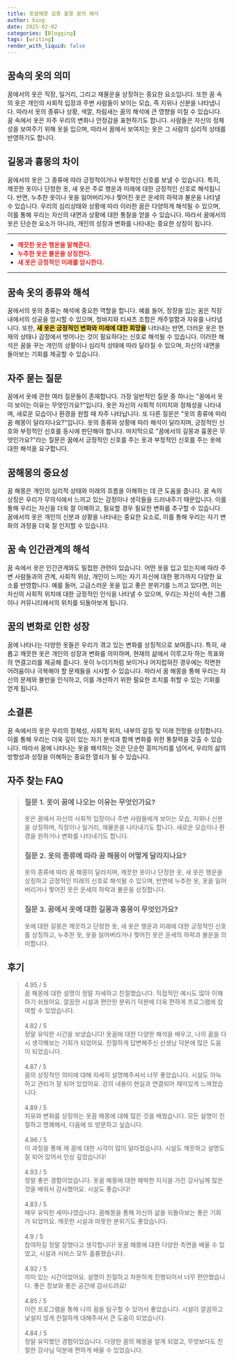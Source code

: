 ```yaml
---
title: 옷꿈해몽 길몽 흉몽 꿈의 해석
author: bing
date: 2025-02-02
categories: [Blogging]
tags: [writing]
render_with_liquid: false
---
```



<h2 id='꿈속의 옷의 의미'>꿈속의 옷의 의미</h2>

<p>꿈에서의 옷은 직장, 일거리, 그리고 재물운을 상징하는 중요한 요소입니다. 또한 꿈 속의 옷은 개인의 사회적 입장과 주변 사람들이 보이는 모습, 즉 지위나 신분을 나타냅니다. 따라서 옷의 종류나 상황, 색깔, 차림새는 꿈의 해석에 큰 영향을 미칠 수 있습니다. 꿈 속에서 옷은 자주 우리의 변화나 안정감을 표현하기도 합니다. 사람들은 자신의 정체성을 보여주기 위해 옷을 입으며, 따라서 꿈에서 보여지는 옷은 그 사람의 심리적 상태를 반영하기도 합니다.</p>

<h2 id='길몽과 흉몽의 차이'>길몽과 흉몽의 차이</h2>

<p>꿈에서의 옷은 그 종류에 따라 긍정적이거나 부정적인 신호를 보낼 수 있습니다. 특히, 깨끗한 옷이나 단정한 옷, 새 옷은 주로 행운과 미래에 대한 긍정적인 신호로 해석됩니다. 반면, 누추한 옷이나 옷을 잃어버리거나 찢어진 옷은 운세의 하락과 불운을 나타낼 수 있습니다. 우리의 심리상태와 상황에 따라 이러한 꿈은 다양하게 해석될 수 있으며, 이를 통해 우리는 자신의 내면과 상황에 대한 통찰을 얻을 수 있습니다. 따라서 꿈에서의 옷은 단순한 요소가 아니라, 개인의 성장과 변화를 나타내는 중요한 상징이 됩니다.</p>

<hr />

<ul>
    <li><b><span style="color: #ee2323;">깨끗한 옷은 행운을 말해준다.</span></b></li>
    <li><b><span style="color: #ee2323;">누추한 옷은 불운을 상징한다.</span></b></li>
    <li><b><span style="color: #ee2323;">새 옷은 긍정적인 미래를 암시한다.</span></b></li>
</ul>

<hr />

<h2 id='꿈속 옷의 종류와 해석'>꿈속 옷의 종류와 해석</h2>

<p>꿈에서의 옷의 종류는 해석에 중요한 역할을 합니다. 예를 들어, 정장을 입는 꿈은 직장 내에서의 성공을 암시할 수 있으며, 청바지와 티셔츠 조합은 캐주얼함과 자유를 나타냅니다. 또한, <b><span style="background-color: #ffe066;">새 옷은 긍정적인 변화와 미래에 대한 희망을</span></b> 나타내는 반면, 더러운 옷은 현재의 상태나 감정에서 벗어나는 것이 필요하다는 신호로 해석될 수 있습니다. 이러한 해석은 꿈을 꾸는 개인의 상황이나 심리적 상태에 따라 달라질 수 있으며, 자신의 내면을 돌아보는 기회를 제공할 수 있습니다.</p>

<h2 id='자주 묻는 질문'>자주 묻는 질문</h2>

<p>꿈에서 옷에 관한 여러 질문들이 존재합니다. 가장 일반적인 질문 중 하나는 "꿈에서 옷이 보이는 이유는 무엇인가요?"입니다. 옷은 자신의 사회적 이미지와 정체성을 나타내며, 새로운 모습이나 환경을 원할 때 자주 나타납니다. 또 다른 질문은 "옷의 종류에 따라 꿈 해몽이 달라지나요?"입니다. 옷의 종류와 상황에 따라 해석이 달라지며, 긍정적인 신호와 부정적인 신호를 동시에 판단해야 합니다. 마지막으로 "꿈에서의 길몽과 흉몽은 무엇인가요?"라는 질문은 꿈에서 긍정적인 신호를 주는 옷과 부정적인 신호를 주는 옷에 대한 해석을 요구합니다.</p>

<h2 id='꿈해몽의 중요성'>꿈해몽의 중요성</h2>

<p>꿈 해몽은 개인의 심리적 상태와 미래의 흐름을 이해하는 데 큰 도움을 줍니다. 꿈 속의 상징은 우리가 무의식에서 느끼고 있는 감정이나 생각들을 드러내주기 때문입니다. 이를 통해 우리는 자신을 더욱 잘 이해하고, 필요할 경우 필요한 변화를 추구할 수 있습니다. 꿈에서의 옷은 개인의 신분과 상황을 나타내는 중요한 요소로, 이를 통해 우리는 자기 변화의 과정을 더욱 잘 인지할 수 있습니다.</p>

<h2 id='꿈 속 인간관계의 해석'>꿈 속 인간관계의 해석</h2>

<p>꿈 속에서 옷은 인간관계와도 밀접한 관련이 있습니다. 어떤 옷을 입고 있는지에 따라 주변 사람들과의 관계, 사회적 위상, 개인이 느끼는 자기 자신에 대한 평가까지 다양한 요소를 반영합니다. 예를 들어, 고급스러운 옷을 입고 좋은 분위기를 느끼고 있다면, 이는 자신의 사회적 위치에 대한 긍정적인 인식을 나타낼 수 있으며, 우리는 자신이 속한 그룹이나 커뮤니티에서의 위치를 되돌아보게 됩니다.</p>

<h2 id='꿈의 변화로 인한 성장'>꿈의 변화로 인한 성장</h2>

<p>꿈에 나타나는 다양한 옷들은 우리가 겪고 있는 변화를 상징적으로 보여줍니다. 특히, 새롭고 깨끗한 옷은 개인의 성장과 변화를 의미하며, 현재의 삶에서 이루고자 하는 목표와의 연결고리를 제공해 줍니다. 옷이 누더기처럼 보이거나 어지럽혀진 경우에는 직면한 어려움이나 극복해야 할 문제들을 시사할 수 있습니다. 따라서 꿈 해몽을 통해 우리는 자신의 문제와 불만을 인식하고, 이를 개선하기 위한 필요한 조치를 취할 수 있는 기회를 얻게 됩니다.</p>

<h2 id='소결론'>소결론</h2>

<p>꿈 속에서의 옷은 우리의 정체성, 사회적 위치, 내부의 갈등 및 미래 전망을 상징합니다. 이를 통해 우리는 더욱 깊이 있는 자기 분석과 함께 변화를 위한 통찰력을 갖출 수 있습니다. 따라서 꿈에 나타나는 옷을 해석하는 것은 단순한 흥미거리를 넘어서, 우리의 삶의 방향성과 성장을 이해하는 중요한 열쇠가 될 수 있습니다.</p>


<h2 id='자주_찾는_FAQ'>자주 찾는 FAQ</h2>
<div itemscope="" itemtype="https://schema.org/FAQPage"> 
<blockquote> 
<div itemscope="" itemprop="mainEntity" itemtype="https://schema.org/Question"> 
<h3 itemprop="name">질문 1. 옷이 꿈에 나오는 이유는 무엇인가요?</h3> 
<div itemscope="" itemprop="acceptedAnswer" itemtype="https://schema.org/Answer"> 
<span itemprop="text"> 
<p>옷은 꿈에서 자신의 사회적 입장이나 주변 사람들에게 보이는 모습, 지위나 신분을 상징하며, 직장이나 일거리, 재물운을 나타내기도 합니다. 새로운 모습이나 환경을 원하거나 변화를 나타내기도 합니다.</p> 
</span> 
</div> 
</div> 
<div itemscope="" itemprop="mainEntity" itemtype="https://schema.org/Question"> 
<h3 itemprop="name">질문 2. 옷의 종류에 따라 꿈 해몽이 어떻게 달라지나요?</h3> 
<div itemscope="" itemprop="acceptedAnswer" itemtype="https://schema.org/Answer"> 
<span itemprop="text"> 
<p>옷의 종류에 따라 꿈 해몽이 달라지며, 깨끗한 옷이나 단정한 옷, 새 옷은 행운을 상징하고 긍정적인 미래의 신호로 해석될 수 있으며, 반면에 누추한 옷, 옷을 잃어버리거나 찢어진 옷은 운세의 하락과 불운을 상징합니다.</p> 
</span> 
</div> 
</div> 
<div itemscope="" itemprop="mainEntity" itemtype="https://schema.org/Question"> 
<h3 itemprop="name">질문 3. 꿈에서 옷에 대한 길몽과 흉몽이 무엇인가요?</h3> 
<div itemscope="" itemprop="acceptedAnswer" itemtype="https://schema.org/Answer"> 
<span itemprop="text"> 
<p>옷에 대한 길몽은 깨끗하고 단정한 옷, 새 옷은 행운과 미래에 대한 긍정적인 신호를 상징하고, 누추한 옷, 옷을 잃어버리거나 찢어진 옷은 운세의 하락과 불운을 의미합니다.</p> 
</span> 
</div> 
</div> 
</blockquote> 
</div>
<h2 id='후기'>후기</h2>
<div itemscope itemtype="https://schema.org/Product">
  <blockquote>
  <div itemprop="review" itemscope itemtype="https://schema.org/Review">
      <div itemprop="reviewRating" itemscope itemtype="https://schema.org/Rating"> <span itemprop="ratingValue">4.95</span> / <span itemprop="bestRating">5</span> </div>
      <span itemprop="reviewBody">꿈 해몽에 대한 설명이 정말 자세하고 친절했습니다. 직접적인 예시도 많아 이해하기 쉬웠어요. 깔끔한 시설과 편안한 분위기 덕분에 더욱 편하게 프로그램에 참여할 수 있었습니다.</span>
  </div>
  <br>
  <div itemprop="review" itemscope itemtype="https://schema.org/Review">
      <div itemprop="reviewRating" itemscope itemtype="https://schema.org/Rating"> <span itemprop="ratingValue">4.82</span> / <span itemprop="bestRating">5</span> </div>
      <span itemprop="reviewBody">정말 유익한 시간을 보냈습니다! 옷꿈에 대한 다양한 해석을 배우고, 나의 꿈을 다시 생각해보는 기회가 되었어요. 친절하게 답변해주신 선생님 덕분에 많은 도움이 되었습니다.</span>
  </div>
  <br>
  <div itemprop="review" itemscope itemtype="https://schema.org/Review">
      <div itemprop="reviewRating" itemscope itemtype="https://schema.org/Rating"> <span itemprop="ratingValue">4.87</span> / <span itemprop="bestRating">5</span> </div>
      <span itemprop="reviewBody">꿈의 상징적인 의미에 대해 자세히 설명해주셔서 너무 좋았습니다. 시설도 아늑하고 관리가 잘 되어 있었어요. 강의 내용이 현실과 연결되어 재미있게 느껴졌습니다.</span>
  </div>
  <br>
  <div itemprop="review" itemscope itemtype="https://schema.org/Review">
      <div itemprop="reviewRating" itemscope itemtype="https://schema.org/Rating"> <span itemprop="ratingValue">4.89</span> / <span itemprop="bestRating">5</span> </div>
      <span itemprop="reviewBody">치유와 변화를 상징하는 옷꿈 해몽에 대해 많은 것을 배웠습니다. 모든 설명이 친절하고 명쾌해서, 다음에 또 방문하고 싶습니다.</span>
  </div>
  <br>
  <div itemprop="review" itemscope itemtype="https://schema.org/Review">
      <div itemprop="reviewRating" itemscope itemtype="https://schema.org/Rating"> <span itemprop="ratingValue">4.96</span> / <span itemprop="bestRating">5</span> </div>
      <span itemprop="reviewBody">이 과정을 통해 제 꿈에 대한 시각이 많이 달라졌습니다. 시설도 깨끗하고 설명도 잘 되어 있어서 인상 깊었습니다!</span>
  </div>
  <br>
  <div itemprop="review" itemscope itemtype="https://schema.org/Review">
      <div itemprop="reviewRating" itemscope itemtype="https://schema.org/Rating"> <span itemprop="ratingValue">4.93</span> / <span itemprop="bestRating">5</span> </div>
      <span itemprop="reviewBody">정말 좋은 경험이었습니다. 옷꿈 해몽에 대한 해박한 지식을 가진 강사님께 많은 것을 배워서 감사했어요. 시설도 좋습니다!</span>
  </div>
  <br>
  <div itemprop="review" itemscope itemtype="https://schema.org/Review">
      <div itemprop="reviewRating" itemscope itemtype="https://schema.org/Rating"> <span itemprop="ratingValue">4.83</span> / <span itemprop="bestRating">5</span> </div>
      <span itemprop="reviewBody">매우 유익한 세미나였습니다. 꿈해몽을 통해 자신의 삶을 되돌아보는 좋은 기회가 되었어요. 깨끗한 시설과 따뜻한 분위기도 좋았습니다.</span>
  </div>
  <br>
  <div itemprop="review" itemscope itemtype="https://schema.org/Review">
      <div itemprop="reviewRating" itemscope itemtype="https://schema.org/Rating"> <span itemprop="ratingValue">4.9</span> / <span itemprop="bestRating">5</span> </div>
      <span itemprop="reviewBody">참여하길 정말 잘했다고 생각합니다! 옷꿈 해몽에 대한 다양한 측면을 배울 수 있었고, 시설과 서비스 모두 훌륭했습니다.</span>
  </div>
  <br>
  <div itemprop="review" itemscope itemtype="https://schema.org/Review">
      <div itemprop="reviewRating" itemscope itemtype="https://schema.org/Rating"> <span itemprop="ratingValue">4.92</span> / <span itemprop="bestRating">5</span> </div>
      <span itemprop="reviewBody">의미 있는 시간이었어요. 설명이 친절하고 차분하게 진행되어서 너무 편안했습니다. 좋은 정보와 좋은 공간에 감사드려요!</span>
  </div>
  <br>
  <div itemprop="review" itemscope itemtype="https://schema.org/Review">
      <div itemprop="reviewRating" itemscope itemtype="https://schema.org/Rating"> <span itemprop="ratingValue">4.85</span> / <span itemprop="bestRating">5</span> </div>
      <span itemprop="reviewBody">이런 프로그램을 통해 나의 꿈을 탐구할 수 있어서 좋았습니다. 시설이 깔끔하고 낯설지 않게 친절하게 대해주셔서 큰 도움이 되었습니다.</span>
  </div>
  <br>
  <div itemprop="review" itemscope itemtype="https://schema.org/Review">
      <div itemprop="reviewRating" itemscope itemtype="https://schema.org/Rating"> <span itemprop="ratingValue">4.84</span> / <span itemprop="bestRating">5</span> </div>
      <span itemprop="reviewBody">정말 유익했던 경험이었습니다. 다양한 꿈의 해몽을 알게 되었고, 무엇보다도 친절한 강사님 덕분에 편하게 배울 수 있었습니다.</span>
  </div>
  </blockquote>
</div>
